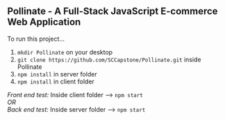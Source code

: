 ## Pollinate - A Full-Stack JavaScript E-commerce Web Application 

To run this project...

1.  `mkdir Pollinate` on your desktop
2.  `git clone https://github.com/SCCapstone/Pollinate.git` inside Pollinate
3.  `npm install` in server folder
4.  `npm install` in client folder

*Front end test:* Inside client folder --> `npm start`
<br /> _OR_
<br> *Back end test:* Inside server folder --> `npm start`
